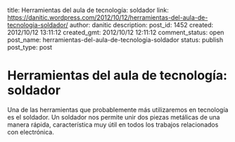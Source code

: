 title: Herramientas del aula de tecnología: soldador
link: https://danitic.wordpress.com/2012/10/12/herramientas-del-aula-de-tecnologia-soldador/
author: danitic
description: 
post_id: 1452
created: 2012/10/12 13:11:12
created_gmt: 2012/10/12 12:11:12
comment_status: open
post_name: herramientas-del-aula-de-tecnologia-soldador
status: publish
post_type: post

# Herramientas del aula de tecnología: soldador

Una de las herramientas que probablemente más utilizaremos en tecnología es el soldador. Un soldador nos permite unir dos piezas metálicas de una manera rápida, característica muy útil en todos los trabajos relacionados con electrónica.